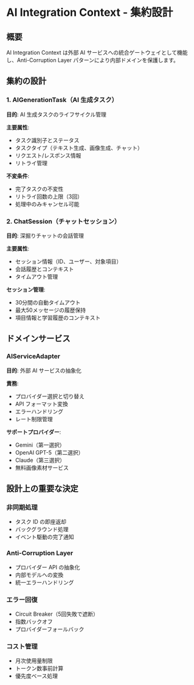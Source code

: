 # AI Integration Context - 集約設計

## 概要

AI Integration Context は外部 AI サービスへの統合ゲートウェイとして機能し、Anti-Corruption Layer パターンにより内部ドメインを保護します。

## 集約の設計

### 1. AIGenerationTask（AI 生成タスク）

**目的**: AI 生成タスクのライフサイクル管理

**主要属性**:

- タスク識別子とステータス
- タスクタイプ（テキスト生成、画像生成、チャット）
- リクエスト/レスポンス情報
- リトライ管理

**不変条件**:

- 完了タスクの不変性
- リトライ回数の上限（3回）
- 処理中のみキャンセル可能

### 2. ChatSession（チャットセッション）

**目的**: 深掘りチャットの会話管理

**主要属性**:

- セッション情報（ID、ユーザー、対象項目）
- 会話履歴とコンテキスト
- タイムアウト管理

**セッション管理**:

- 30分間の自動タイムアウト
- 最大50メッセージの履歴保持
- 項目情報と学習履歴のコンテキスト

## ドメインサービス

### AIServiceAdapter

**目的**: 外部 AI サービスの抽象化

**責務**:

- プロバイダー選択と切り替え
- API フォーマット変換
- エラーハンドリング
- レート制限管理

**サポートプロバイダー**:

- Gemini（第一選択）
- OpenAI GPT-5（第二選択）  
- Claude（第三選択）
- 無料画像素材サービス

## 設計上の重要な決定

### 非同期処理

- タスク ID の即座返却
- バックグラウンド処理
- イベント駆動の完了通知

### Anti-Corruption Layer

- プロバイダー API の抽象化
- 内部モデルへの変換
- 統一エラーハンドリング

### エラー回復

- Circuit Breaker（5回失敗で遮断）
- 指数バックオフ
- プロバイダーフォールバック

### コスト管理  

- 月次使用量制限
- トークン数事前計算
- 優先度ベース処理
